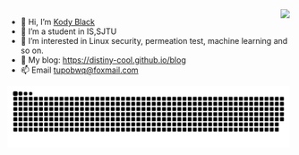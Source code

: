 <img align="right" src="https://github-readme-stats.vercel.app/api?username=kody-black&show_icons=true&hide_title=true&theme=vue-dark" />

- 👋 Hi, I’m [Kody Black](https://github.com/distiny-cool)
- 👀 I’m a student in IS,SJTU
- 🌱 I’m interested in Linux security, permeation test, machine learning and so on.
- 🚅 My blog: https://distiny-cool.github.io/blog
- 📫 Email tupobwq@foxmail.com

<picture>
  <source media="(prefers-color-scheme: dark)" srcset="https://raw.githubusercontent.com/distiny-cool/distiny-cool/output/github-contribution-grid-snake-dark.svg">
  <source media="(prefers-color-scheme: light)" srcset="https://raw.githubusercontent.com/distiny-cool/distiny-cool/output/github-contribution-grid-snake.svg">
  <img alt="github contribution grid snake animation" src="https://raw.githubusercontent.com/distiny-cool/distiny-cool/output/github-contribution-grid-snake.svg">
</picture>

<!---
distiny-cool/distiny-cool is a ✨ special ✨ repository because its `README.md` (this file) appears on your GitHub profile.
You can click the Preview link to take a look at your changes.

# 下面这些是一些有趣的配置，不过过于臃肿，就不使用了，来自https://github.com/alexandresanlim/Badges4-README.md-Profile

<img align="right" src="https://profile-counter.glitch.me/distiny-cool/count.svg" />

<img src="https://github-readme-stats.vercel.app/api/top-langs/?username=distiny-cool&show_icons=true&icon_color=CE1D2D&text_color=718096&bg_color=ffffff&hide_title=true" /> <img align="right" src="https://github-profile-trophy.vercel.app/?username=distiny-cool&show_icons=true&icon_color=CE1D2D&text_color=718096&bg_color=ffffff&hide_title=true" />

<img src="https://github-profile-summary-cards.vercel.app/api/cards/profile-details?username=distiny-cool&theme=vue&show_icons=true&icon_color=CE1D2D&text_color=718096&bg_color=ffffff&hide_title=true" />

<img src="https://activity-graph.herokuapp.com/graph?username=distiny-cool&theme=minimal&show_icons=true&icon_color=CE1D2D&text_color=718096&bg_color=ffffff&hide_title=true" />

--->

